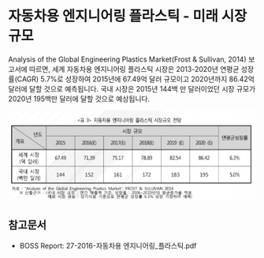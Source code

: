 # 자동차용 엔지니어링 플라스틱 - 미래 시장 규모

Analysis of the Global Engineering Plastics Market(Frost & Sullivan, 2014) 보고서에 따르면, 세계 자동차용 엔지니어링 플라스틱 시장은 2013-2020년 연평균 성장률(CAGR) 5.7%로 성장하여 2015년에 67.49억 달러 규모이고 2020년까지 86.42억 달러에 달할 것으로 예측됩니다. 국내 시장은 2015년 144백 만 달러이었던 시장 규모가 2020년 195백만 달러에 달할 것으로 예상됩니다.


![](./images/자동차용엔지니어링플라스틱_Q14_1_1.PNG)


## 참고문서
- BOSS Report: 27-2016-자동차용 엔지니어링_플라스틱.pdf
